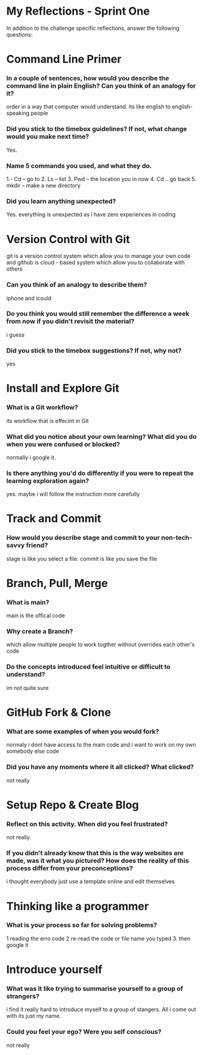 # My Reflections - Sprint One 

In addition to the challenge specific reflections, answer the following questions:

# Command Line Primer 

<!-- Copy the answers you wrote in your temporary file earlier, under the sections below -->

### In a couple of sentences, how would you describe the command line in plain English? Can you think of an analogy for it?
order in a way that computer would understand. its like english to english-speaking people 

### Did you stick to the timebox guidelines? If not, what change would you make next time?
Yes. 


### Name 5 commands you used, and what they do.

1.-	Cd – go to 
2. Ls – list 
3. Pwd – the location you in now 
4. 	Cd .. go back 
5. mkdir – make a new directory 


### Did you learn anything unexpected?
Yes. everything is unexpected as i have zero  experiences in  coding


# Version Control with Git 

<!-- Copy your reflection answers into this file -->

git is a version control system which allow you to manage your own code and github is cloud - based system which allow you to collaborate with others 


### Can you think of an analogy to describe them?
iphone and icould


### Do you think you would still remember the difference a week from now if you didn't revisit the material?
i guess 


### Did you stick to the timebox suggestions? If not, why not?
yes 


# Install and Explore Git

<!-- Copy your reflection answers into this file -->

### What is a Git workflow?
its workflow that is effecint in Git


### What did you notice about your own learning? What did you do when you were confused or blocked?
normally i google it.


### Is there anything you'd do differently if you were to repeat the learning exploration again?
yes. maybe i will follow the instruction more carefully 


# Track and Commit

<!-- Copy your reflection answers into this file -->

### How would you describe stage and commit to your non-tech-savvy friend?
stage is like you select a file. commit is like you save the file 


# Branch, Pull, Merge

<!-- Copy your reflection answers into this file -->

### What is main?
main is the offical code 


### Why create a Branch?
which allow multiple people to work togther without overrides each other's code


### Do the concepts introduced feel intuitive or difficult to understand?  
im not quite sure


# GitHub Fork & Clone

<!-- Answer the following questions -->

### What are some examples of when you would fork?
 normaly i dont have access to the main code and i want to work on my own somebody else code


### Did you have any moments where it all clicked? What clicked?
not really 


# Setup Repo & Create Blog

### Reflect on this activity. When did you feel frustrated?
not really. 


### If you didn't already know that this is the way websites are made, was it what you pictured? How does the reality of this process differ from your preconceptions?
i thought everybody just use a template online and edit themselves




# Thinking like a programmer

### What is your process so far for solving problems?
1 reading the erro code  2 re-read the code or file name you typed 3. then google it 




# Introduce yourself

### What was it like trying to summarise yourself to a group of strangers? 
i find it really hard to introduce myself to a group of stangers. All i come out with its just my name.


### Could you feel your ego? Were you self conscious? 
not really
